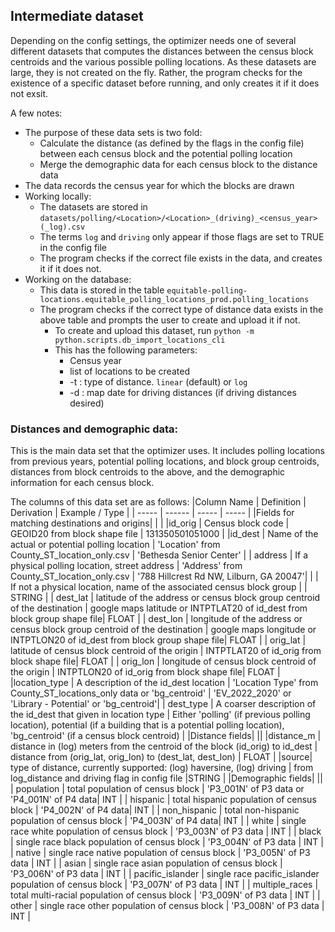 ## Intermediate dataset

Depending on the config settings, the optimizer needs one of several different datasets that computes the distances between the census block centroids and the various possible polling locations. As these datasets are large, they is not created on the fly. Rather, the program checks for the existence of a specific dataset before running, and only creates it if it does not exsit. 

A few notes:
* The purpose of these data sets is two fold:
    * Calculate the distance (as defined by the flags in the config file) between each census block and the potential polling location
    * Merge the demographic data for each census block to the distance data 
* The data records the census year for which the blocks are drawn
* Working locally: 
    * The datasets are stored in `datasets/polling/<Location>/<Location>_(driving)_<census_year>(_log).csv`
    * The terms `log` and `driving` only appear if those flags are set to TRUE in the config file
    * The program checks if the correct file exists in the data, and creates it if it does not. 
* Working on the database:
    * This data is stored in the table `equitable-polling-locations.equitable_polling_locations_prod.polling_locations`
    * The program checks if the correct type of distance data exists in the above table and prompts the user to create and upload it if not.
        * To create and upload this dataset, run `python -m python.scripts.db_import_locations_cli `
        * This has the following parameters:
            * Census year
            * list of locations to be created
            * -t : type of distance. `linear` (default) or `log`
            * -d : map date for driving distances (if driving distances desired)

### **Distances and demographic data**:
This is the main data set that the optimizer uses. It includes polling locations from previous years, potential polling locations, and block group centroids, distances from block centroids to the above, and the demographic information for each census block.

The columns of this data set are as follows:
|Column Name | Definition | Derivation | Example / Type |
| ----- | ------ | ----- | ----- |
|Fields for matching destinations and origins|
|  |
|id_orig | Census block code | GEOID20 from block shape file | 131350501051000 |
|id_dest | Name of the actual or potential polling location | 'Location' from County_ST_location_only.csv | 'Bethesda Senior Center' |
| address | If a physical polling location, street address | 'Address' from County_ST_location_only.csv  | '788 Hillcrest Rd NW, Lilburn, GA 20047'|
| | If not a physical location, name of the associated census block group | | STRING |
| dest_lat | latitude of the address or census block group centroid of the destination | google maps latitude or INTPTLAT20 of id_dest from block group shape file| FLOAT |
| dest_lon | longitude of the address or census block group centroid of the destination | google maps longitude or INTPTLON20 of id_dest from block group shape file| FLOAT |
| orig_lat | latitude of census block centroid of the origin | INTPTLAT20 of id_orig from block shape file| FLOAT |
| orig_lon | longitude of census block centroid of the origin | INTPTLON20 of id_orig from block shape file| FLOAT |
|location_type | A description of the id_dest location | 'Location Type' from County_ST_locations_only data or 'bg_centroid' | 'EV_2022_2020' or 'Library - Potential' or 'bg_centroid'|
| dest_type | A coarser description of the id_dest that given in location type | Either 'polling' (if previous polling location), potential (if a building that is a potential polling location), 'bg_centroid' (if a census block centroid) |
|Distance fields|
|| 
|distance_m | distance in (log) meters from the centroid of the block (id_orig) to id_dest | distance from (orig_lat, orig_lon) to (dest_lat, dest_lon) | FLOAT |
|source| type of distance, currently supported: (log) haversine, (log) driving | from log_distance and driving flag in config file |STRING |
|Demographic fields|
|| 
| population | total population of census block | 'P3_001N' of P3 data or 'P4_001N' of P4 data| INT |
| hispanic | total hispanic population of census block | 'P4_002N' of P4 data| INT |
| non_hispanic | total non-hispanic population of census block | 'P4_003N' of P4 data| INT |
| white | single race white population of census block | 'P3_003N' of P3 data | INT |
| black | single race black population of census block | 'P3_004N' of P3 data | INT |
| native | single race native population of census block | 'P3_005N' of P3 data | INT |
| asian | single race asian population of census block | 'P3_006N' of P3 data | INT |
| pacific_islander | single race pacific_islander population of census block | 'P3_007N' of P3 data | INT |
| multiple_races | total multi-racial population of census block | 'P3_009N' of P3 data | INT |
| other | single race other population of census block | 'P3_008N' of P3 data | INT |